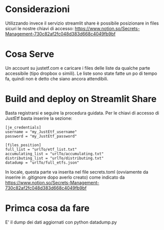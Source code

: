 # Considerazioni
Utilizzando invece il servizio streamlit share è possibile posizionare in files sicuri le nostre chiavi di accesso: https://www.notion.so/Secrets-Management-730c82af2fc048d383d668c4049fb9bf

# Cosa Serve
Un account su justetf.com e caricare i files delle liste da qualche parte accessibile (tipo dropbox o simili). Le liste sono state fatte un po di tempo fa, quindi non è detto che siano ancora attendibili.

# Build and deploy on Streamlit Share
Basta registrarsi e seguire la procedura guidata. Per le chiavi di accesso di JustEtf basta inserire la sezione:

```
[je_credentials]
username = "my_JustEtf_username"
password = "my_JustEtf_password"

[files_position]
full_list = "urlTo/etf_list.txt"
accumulating_list = "urlTo/accumulating.txt"
distributing_list = "urlTo/distributing.txt"
datadump = "urlTo/full_etfs.json"
```

In locale, questa parte va inserita nel file secrets.toml (ovviamente da inserire in .gitignore dopo averlo creato) come indicato da https://www.notion.so/Secrets-Management-730c82af2fc048d383d668c4049fb9bf

# Primca cosa da fare
E' il dump dei dati aggiornati con python datadump.py